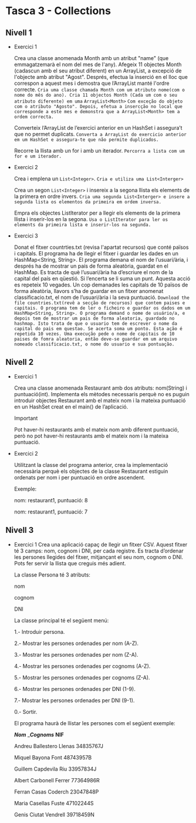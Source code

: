 # Tasca 3 - Collections

## Nivell 1

- Exercici 1

  Crea una classe anomenada Month amb un atribut "name" (que emmagatzemarà el nom del mes de l'any). Afegeix 11 objectes Month (cadascun amb el seu atribut diferent) en un ArrayList, a excepció de l'objecte amb atribut "Agost". Després, efectua la inserció en el lloc que correspon a aquest mes i demostra que l’ArrayList manté l'ordre correcte.
  `Cria uma classe chamada Month com um atributo nome(com o nome do mês do ano). Cria 11 objectos Month (Cada um com o seu atributo diferente) em uma`
  `ArrayList<Month>`
  `Com exceção do objeto com o atributo "Agosto". Depois, efetua a insercção no local que corresponde a este mes e demonstra que a ArrayList<Month> tem a ordem correcta.`

  Converteix l’ArrayList de l’exercici anterior en un HashSet i assegura’t que no permet duplicats.
  `Converta a ArrayList do exercicio anterior em um HashSet e assegura-te que não permite duplicados.`

  Recorre la llista amb un for i amb un iterador.
  `Percorra a lista com um for e um iterador.`

- Exercici 2

  Crea i emplena un `List<Integer>`.
  `Cria e utiliza uma List<Interger>`

  Crea un segon `List<Integer>` i insereix a la segona llista els elements de la primera en ordre invers.
  `Cria uma segunda List<Interger> e insere a segunda lista os elementos da primeira em ordem inversa.`

  Empra els objectes ListIterator per a llegir els elements de la primera llista i inserir-los en la segona.
  `Usa o ListIterator para ler os elements da primeira lista e inserir-los na segunda.`

- Exercici 3

  Donat el fitxer countrties.txt (revisa l'apartat recursos) que conté països i capitals. El programa ha de llegir el fitxer i guardar les dades en un HashMap<String, String>. El programa demana el nom de l’usuari/ària, i després ha de mostrar un país de forma aleatòria, guardat en el HashMap. Es tracta de què l’usuari/ària ha d’escriure el nom de la capital del país en qüestió. Si l’encerta se li suma un punt. Aquesta acció es repeteix 10 vegades. Un cop demanades les capitals de 10 països de forma aleatòria, llavors s’ha de guardar en un fitxer anomenat classificacio.txt, el nom de l’usuari/ària i la seva puntuació.
  `Download the file countries.txt(revê a secção de recursos) que contem paises e capitais. O programa tem de ler o ficheiro e guardar os dados em um HashMap<String, String>. O programa demand o nome de usuário/a, e depois tem de mostrar um pais de forma aleatoria, guardado no hashmap. Isto trata de que o usuario tem de escrever o nome da capital do pais em questao. Se acerta soma um ponto. Esta ação é repetida 10 vezes. Uma execução pede o nome de capitais de 10 paises de fomra aleatoria, então deve-se guardar em um arquivo nomeado classificacio.txt, o nome do usuario e sua pontuação.`

## Nivell 2

- Exercici 1

  Crea una classe anomenada Restaurant amb dos atributs: nom(String) i puntuació(int). Implementa els mètodes necessaris perquè no es puguin introduir objectes Restaurant amb el mateix nom i la mateixa puntuació en un HashSet creat en el main() de l’aplicació.

  Important

  Pot haver-hi restaurants amb el mateix nom amb diferent puntuació, però no pot haver-hi restaurants amb el mateix nom i la mateixa puntuació.

- Exercici 2

  Utilitzant la classe del programa anterior, crea la implementació necessària perquè els objectes de la classe Restaurant estiguin ordenats per nom i per puntuació en ordre ascendent.

  Exemple:

  nom: restaurant1, puntuació: 8

  nom: restaurant1, puntuació: 7

## Nivell 3

- Exercici 1
  Crea una aplicació capaç de llegir un fitxer CSV. Aquest fitxer té 3 camps: nom, cognom i DNI, per cada registre. Es tracta d’ordenar les persones llegides del fitxer, mitjançant el seu nom, cognom o DNI. Pots fer servir la llista que creguis més adient.

  La classe Persona té 3 atributs:

  nom

  cognom

  DNI

  La classe principal té el següent menú:

  1.- Introduir persona.

  2.- Mostrar les persones ordenades per nom (A-Z).

  3.- Mostrar les persones ordenades per nom (Z-A).

  4.- Mostrar les persones ordenades per cognoms (A-Z).

  5.- Mostrar les persones ordenades per cognoms (Z-A).

  6.- Mostrar les persones ordenades per DNI (1-9).

  7.- Mostrar les persones ordenades per DNI (9-1).

  0.- Sortir.

  El programa haurà de llistar les persones com el següent exemple:

  **_Nom_** \_**_Cognoms_** **NIF**

  Andreu Ballestero Llenas 34835767J

  Miquel Bayona Font 48743957B

  Guillem Capdevila Riu 33957834J

  Albert Carbonell Ferrer 77364986R

  Ferran Casas Coderch 23047848P

  Maria Casellas Fuste 47102244S

  Genis Ciutat Vendrell 39718459N
